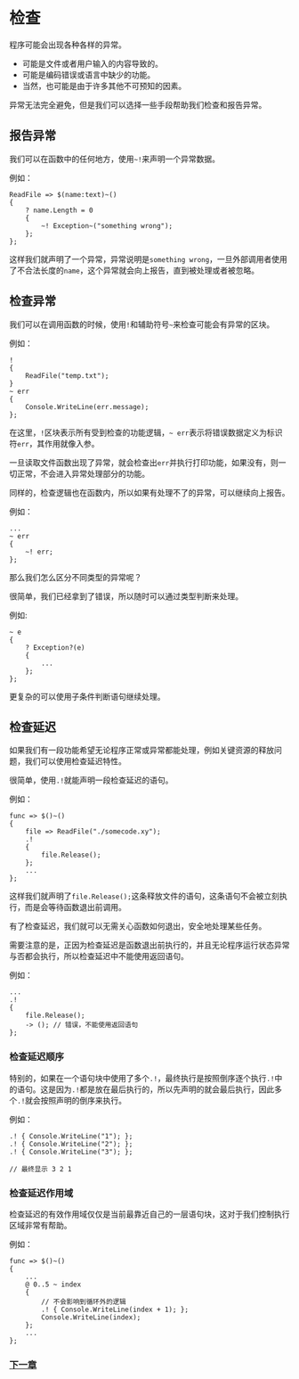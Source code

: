# 检查
程序可能会出现各种各样的异常。

- 可能是文件或者用户输入的内容导致的。
- 可能是编码错误或语言中缺少的功能。
- 当然，也可能是由于许多其他不可预知的因素。

异常无法完全避免，但是我们可以选择一些手段帮助我们检查和报告异常。

## 报告异常
我们可以在函数中的任何地方，使用`~!`来声明一个异常数据。

例如：
```
ReadFile => $(name:text)~()
{
    ? name.Length = 0
    {
        ~! Exception~("something wrong");
    };
};
```
这样我们就声明了一个异常，异常说明是`something wrong`，一旦外部调用者使用了不合法长度的`name`，这个异常就会向上报告，直到被处理或者被忽略。
## 检查异常
我们可以在调用函数的时候，使用`!`和辅助符号`~`来检查可能会有异常的区块。

例如：
```
!
{
    ReadFile("temp.txt");
}
~ err
{
    Console.WriteLine(err.message);
};
```
在这里，`!`区块表示所有受到检查的功能逻辑，`~ err`表示将错误数据定义为标识符`err`，其作用就像入参。

一旦读取文件函数出现了异常，就会检查出`err`并执行打印功能，如果没有，则一切正常，不会进入异常处理部分的功能。

同样的，检查逻辑也在函数内，所以如果有处理不了的异常，可以继续向上报告。

例如：
```
...
~ err 
{ 
    ~! err; 
};
```
那么我们怎么区分不同类型的异常呢？

很简单，我们已经拿到了错误，所以随时可以通过类型判断来处理。

例如:
```
~ e
{
    ? Exception?(e) 
    {
        ...
    };
};
```
更复杂的可以使用子条件判断语句继续处理。

## 检查延迟
如果我们有一段功能希望无论程序正常或异常都能处理，例如关键资源的释放问题，我们可以使用检查延迟特性。

很简单，使用`.!`就能声明一段检查延迟的语句。

例如：
```
func => $()~()
{
    file => ReadFile("./somecode.xy");
    .!
    {
        file.Release();  
    };
    ...
};
```
这样我们就声明了`file.Release();`这条释放文件的语句，这条语句不会被立刻执行，而是会等待函数退出前调用。

有了检查延迟，我们就可以无需关心函数如何退出，安全地处理某些任务。

需要注意的是，正因为检查延迟是函数退出前执行的，并且无论程序运行状态异常与否都会执行，所以检查延迟中不能使用返回语句。

例如：
```
...
.!
{
    file.Release();  
    -> (); // 错误，不能使用返回语句
};
```

### 检查延迟顺序
特别的，如果在一个语句块中使用了多个`.!`，最终执行是按照倒序逐个执行`.!`中的语句。这是因为`.!`都是放在最后执行的，所以先声明的就会最后执行，因此多个`.!`就会按照声明的倒序来执行。

例如：
```
.! { Console.WriteLine("1"); };
.! { Console.WriteLine("2"); };
.! { Console.WriteLine("3"); };

// 最终显示 3 2 1
```

### 检查延迟作用域
检查延迟的有效作用域仅仅是当前最靠近自己的一层语句块，这对于我们控制执行区域非常有帮助。

例如：
```
func => $()~()
{
    ...
    @ 0..5 ~ index
    {
        // 不会影响到循环外的逻辑
        .! { Console.WriteLine(index + 1); };
        Console.WriteLine(index);
    };
    ...
};
```
### [下一章](异步处理.md)